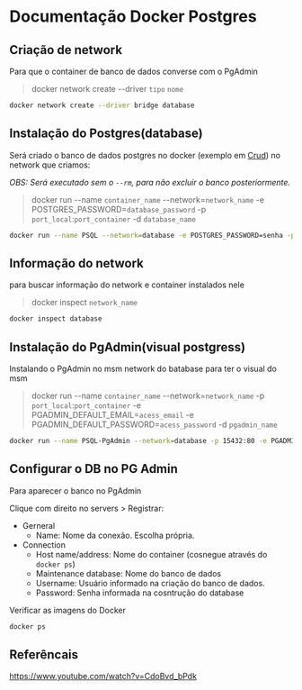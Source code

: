 # Documentação Docker Postgres

## Criação de network

Para que o container de banco de dados converse com o PgAdmin

> docker network create --driver `tipo` `nome`
```sh
docker network create --driver bridge database
```

## Instalação do Postgres(database)

Será criado o banco de dados postgres no docker (exemplo em [Crud](./CRUD.MD)) no network que criamos:

_OBS: Será executado sem o `--rm`, para não excluir o banco posteriormente._
> docker run --name `container_name` --network=`network_name` -e POSTGRES_PASSWORD=`database_password` -p `port_local`:`port_container` -d `database_name`
```sh
docker run --name PSQL --network=database -e POSTGRES_PASSWORD=senha -p 5432:5432 -d postgres
```

## Informação do network

para buscar informação do network e container instalados nele

> docker inspect `network_name`
```sh
docker inspect database
```

## Instalação do PgAdmin(visual postgress)

Instalando o PgAdmin no msm network do batabase para ter o visual do msm

> docker run --name `container_name` --network=`network_name` -p `port_local`:`port_container` -e PGADMIN_DEFAULT_EMAIL=`acess_email` -e PGADMIN_DEFAULT_PASSWORD=`acess_password` -d `pgadmin_name`

```sh
docker run --name PSQL-PgAdmin --network=database -p 15432:80 -e PGADMIN_DEFAULT_EMAIL=email@email.com -e PGADMIN_DEFAULT_PASSWORD=123456 -d dpage/pgadmin4
```

## Configurar o DB no PG Admin

Para aparecer o banco no PgAdmin

Clique com direito no servers > Registrar:

* Gerneral
    * Name: Nome da conexão. Escolha própria.
* Connection 
    * Host name/address: Nome do container (cosnegue através do `docker ps`) 
    * Maintenance database: Nome do banco de dados
    * Username: Usuário informado na criação do banco de dados. 
    * Password: Senha informada na cosntrução do database

Verificar as imagens do Docker
```sh
docker ps
```

## Referêncais

https://www.youtube.com/watch?v=CdoBvd_bPdk
